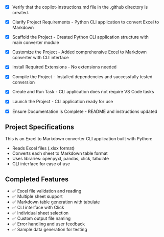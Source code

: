<!-- Use this file to provide workspace-specific custom instructions to Copilot. For more details, visit https://code.visualstudio.com/docs/copilot/copilot-customization#_use-a-githubcopilotinstructionsmd-file -->
- [x] Verify that the copilot-instructions.md file in the .github directory is created.

- [x] Clarify Project Requirements - Python CLI application to convert Excel to Markdown
	<!-- Ask for project type, language, and frameworks if not specified. Skip if already provided. -->

- [x] Scaffold the Project - Created Python CLI application structure with main converter module
	<!--
	Ensure that the previous step has been marked as completed.
	Call project setup tool with projectType parameter.
	Run scaffolding command to create project files and folders.
	Use '.' as the working directory.
	If no appropriate projectType is available, search documentation using available tools.
	Otherwise, create the project structure manually using available file creation tools.
	-->

- [x] Customize the Project - Added comprehensive Excel to Markdown converter with CLI interface
	<!--
	Verify that all previous steps have been completed successfully and you have marked the step as completed.
	Develop a plan to modify codebase according to user requirements.
	Apply modifications using appropriate tools and user-provided references.
	Skip this step for "Hello World" projects.
	-->

- [x] Install Required Extensions - No extensions needed
	<!-- ONLY install extensions provided mentioned in the get_project_setup_info. Skip this step otherwise and mark as completed. -->

- [x] Compile the Project - Installed dependencies and successfully tested conversion
	<!--
	Verify that all previous steps have been completed.
	Install any missing dependencies.
	Run diagnostics and resolve any issues.
	Check for markdown files in project folder for relevant instructions on how to do this.
	-->

- [x] Create and Run Task - CLI application does not require VS Code tasks
	<!--
	Verify that all previous steps have been completed.
	Check https://code.visualstudio.com/docs/debugtest/tasks to determine if the project needs a task. If so, use the create_and_run_task to create and launch a task based on package.json, README.md, and project structure.
	Skip this step otherwise.
	 -->

- [x] Launch the Project - CLI application ready for use
	<!--
	Verify that all previous steps have been completed.
	Prompt user for debug mode, launch only if confirmed.
	 -->

- [x] Ensure Documentation is Complete - README and instructions updated
	<!--
	Verify that all previous steps have been completed.
	Verify that README.md and the copilot-instructions.md file in the .github directory exists and contains current project information.
	Clean up the copilot-instructions.md file in the .github directory by removing all HTML comments.
	 -->

## Project Specifications
This is an Excel to Markdown converter CLI application built with Python:
- Reads Excel files (.xlsx format)
- Converts each sheet to Markdown table format
- Uses libraries: openpyxl, pandas, click, tabulate
- CLI interface for ease of use

## Completed Features
- ✅ Excel file validation and reading
- ✅ Multiple sheet support
- ✅ Markdown table generation with tabulate
- ✅ CLI interface with Click
- ✅ Individual sheet selection
- ✅ Custom output file naming
- ✅ Error handling and user feedback
- ✅ Sample data generation for testing
